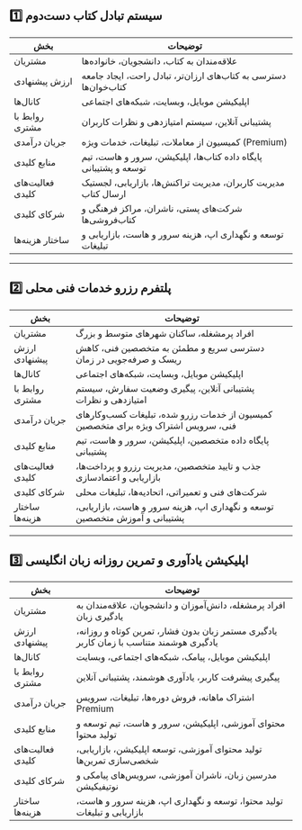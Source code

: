 ## 1️⃣ سیستم تبادل کتاب دست‌دوم

| بخش | توضیحات |
|-----|----------|
| مشتریان | علاقه‌مندان به کتاب، دانشجویان، خانواده‌ها |
| ارزش پیشنهادی | دسترسی به کتاب‌های ارزان‌تر، تبادل راحت، ایجاد جامعه کتاب‌خوان‌ها |
| کانال‌ها | اپلیکیشن موبایل، وبسایت، شبکه‌های اجتماعی |
| روابط با مشتری | پشتیبانی آنلاین، سیستم امتیازدهی و نظرات کاربران |
| جریان درآمدی | کمیسیون از معاملات، تبلیغات، خدمات ویژه (Premium) |
| منابع کلیدی | پایگاه داده کتاب‌ها، اپلیکیشن، سرور و هاست، تیم توسعه و پشتیبانی |
| فعالیت‌های کلیدی | مدیریت کاربران، مدیریت تراکنش‌ها، بازاریابی، لجستیک ارسال کتاب |
| شرکای کلیدی | شرکت‌های پستی، ناشران، مراکز فرهنگی و کتاب‌فروشی‌ها |
| ساختار هزینه‌ها | توسعه و نگهداری اپ، هزینه سرور و هاست، بازاریابی و تبلیغات |

---

## 2️⃣ پلتفرم رزرو خدمات فنی محلی

| بخش | توضیحات |
|-----|----------|
| مشتریان | افراد پرمشغله، ساکنان شهرهای متوسط و بزرگ |
| ارزش پیشنهادی | دسترسی سریع و مطمئن به متخصصین فنی، کاهش ریسک و صرفه‌جویی در زمان |
| کانال‌ها | اپلیکیشن موبایل، وبسایت، شبکه‌های اجتماعی |
| روابط با مشتری | پشتیبانی آنلاین، پیگیری وضعیت سفارش، سیستم امتیازدهی و نظرات |
| جریان درآمدی | کمیسیون از خدمات رزرو شده، تبلیغات کسب‌وکارهای فنی، سرویس اشتراک ویژه برای متخصصین |
| منابع کلیدی | پایگاه داده متخصصین، اپلیکیشن، سرور و هاست، تیم پشتیبانی |
| فعالیت‌های کلیدی | جذب و تایید متخصصین، مدیریت رزرو و پرداخت‌ها، بازاریابی و اعتمادسازی |
| شرکای کلیدی | شرکت‌های فنی و تعمیراتی، اتحادیه‌ها، تبلیغات محلی |
| ساختار هزینه‌ها | توسعه و نگهداری اپ، هزینه سرور و هاست، بازاریابی، پشتیبانی و آموزش متخصصین |

---

## 3️⃣ اپلیکیشن یادآوری و تمرین روزانه زبان انگلیسی

| بخش | توضیحات |
|-----|----------|
| مشتریان | افراد پرمشغله، دانش‌آموزان و دانشجویان، علاقه‌مندان به یادگیری زبان |
| ارزش پیشنهادی | یادگیری مستمر زبان بدون فشار، تمرین کوتاه و روزانه، یادگیری هوشمند متناسب با زمان کاربر |
| کانال‌ها | اپلیکیشن موبایل، پیامک، شبکه‌های اجتماعی، وبسایت |
| روابط با مشتری | پیگیری پیشرفت کاربر، یادآوری هوشمند، پشتیبانی آنلاین |
| جریان درآمدی | اشتراک ماهانه، فروش دوره‌ها، تبلیغات، سرویس Premium |
| منابع کلیدی | محتوای آموزشی، اپلیکیشن، سرور و هاست، تیم توسعه و تولید محتوا |
| فعالیت‌های کلیدی | تولید محتوای آموزشی، توسعه اپلیکیشن، بازاریابی، شخصی‌سازی تمرین‌ها |
| شرکای کلیدی | مدرسین زبان، ناشران آموزشی، سرویس‌های پیامکی و نوتیفیکیشن |
| ساختار هزینه‌ها | تولید محتوا، توسعه و نگهداری اپ، هزینه سرور و هاست، بازاریابی و تبلیغات |

